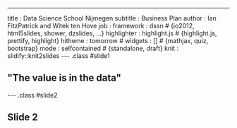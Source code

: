 ---
title       : Data Science School Nijmegen
subtitle    : Business Plan
author      : Ian FitzPatrick and Witek ten Hove
job         : 
framework   : dssn        # {io2012, html5slides, shower, dzslides, ...}
highlighter : highlight.js  # {highlight.js, prettify, highlight}
hitheme     : tomorrow      # 
widgets     : []            # {mathjax, quiz, bootstrap}
mode        : selfcontained # {standalone, draft}
knit        : slidify::knit2slides
--- .class #slide1

## "The value is in the data"

<style>
#slide1 {
  background-image:url("assets/img/wheat.jpg"); 
  background-repeat: no-repeat;
  background-position: center center;
  background-size: cover;
}
</style>

--- .class #slide2 

## Slide 2




